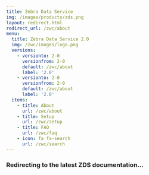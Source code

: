 ```yaml
---
title: Zebra Data Service
img: /images/products/zds.png
layout: redirect.html
redirect_url: /zwc/about
menu:
  title: Zebra Data Service 2.0
  img: /zwc/images/logo.png
  versions:
    - versionto: 2-0
      versionfrom: 2-0
      default: /zwc/about
      label: '2.0'
    - versionto: 2-0
      versionfrom: 2-0
      default: /zwc/about
      label: '2.0'
  items:
    - title: About
      url: /zwc/about
    - title: Setup
      url: /zwc/setup
    - title: FAQ
      url: /zwc/faq
    - icon: fa fa-search
      url: /zwc/search
---
```


### Redirecting to the latest ZDS documentation...
